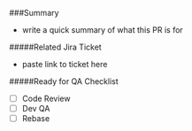###Summary
- write a quick summary of what this PR is for


#####Related Jira Ticket
- paste link to ticket here


#####Ready for QA Checklist
- [ ] Code Review
- [ ] Dev QA
- [ ] Rebase
